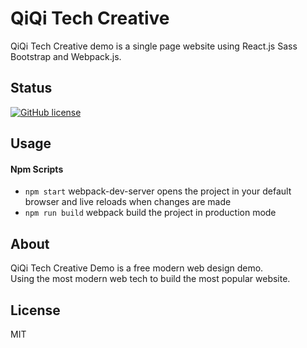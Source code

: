 # QiQi Tech Creative
QiQi Tech Creative demo is a single page website using React.js Sass Bootstrap and Webpack.js.

## Status
[![GitHub license](https://img.shields.io/badge/license-MIT-blue.svg)]()

## Usage

#### Npm Scripts
- `npm start` webpack-dev-server opens the project in your default browser and live reloads when changes are made
- `npm run build` webpack build the project in production mode

## About
QiQi Tech Creative Demo is a free modern web design demo.  
Using the most modern web tech to build the most popular website.  

## License

MIT